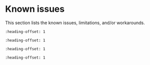 # Known issues

This section lists the known issues, limitations, and/or workarounds.

```{include} /release/known_issues/SEGGER_jlink.md
:heading-offset: 1
```
```{include} /release/known_issues/failed_to_get_temperature_from_temp_ana.md
:heading-offset: 1
```
```{include} /release/known_issues/sar_adc_trigger_not_enabled.md
:heading-offset: 1
```
```{include} /release/known_issues/lpuart_trigger_no_output.md
:heading-offset: 1
```
